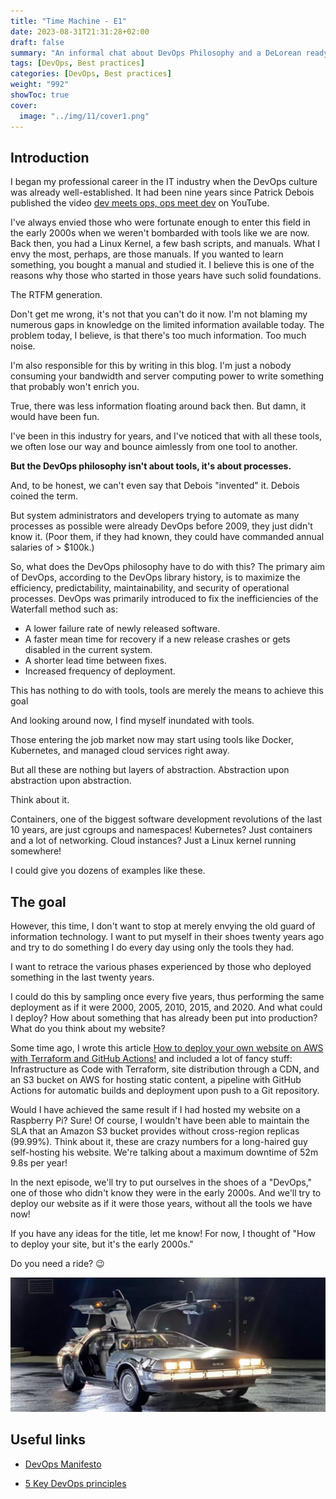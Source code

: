 ```yaml
---
title: "Time Machine - E1"
date: 2023-08-31T21:31:28+02:00
draft: false
summary: "An informal chat about DevOps Philosophy and a DeLorean ready to embark on a Time Travel Adventure"
tags: [DevOps, Best practices]
categories: [DevOps, Best practices]
weight: "992"
showToc: true
cover:
  image: "../img/11/cover1.png"
---
```


## Introduction

I began my professional career in the IT industry when the DevOps culture was already well-established. It had been nine years since Patrick Debois published the video [dev meets ops, ops meet dev](https://www.youtube.com/watch?v=EOveXZhJpr4) on YouTube.

I've always envied those who were fortunate enough to enter this field in the early 2000s when we weren't bombarded with tools like we are now. Back then, you had a Linux Kernel, a few bash scripts, and manuals. What I envy the most, perhaps, are those manuals. If you wanted to learn something, you bought a manual and studied it. I believe this is one of the reasons why those who started in those years have such solid foundations.

The RTFM generation.

Don't get me wrong, it's not that you can't do it now. I'm not blaming my numerous gaps in knowledge on the limited information available today. The problem today, I believe, is that there's too much information. Too much noise.

I'm also responsible for this by writing in this blog. I'm just a nobody consuming your bandwidth and server computing power to write something that probably won't enrich you.

True, there was less information floating around back then. But damn, it would have been fun.

I've been in this industry for years, and I've noticed that with all these tools, we often lose our way and bounce aimlessly from one tool to another.

**But the DevOps philosophy isn't about tools, it's about processes.** 

And, to be honest, we can't even say that Debois "invented" it. Debois coined the term.

But system administrators and developers trying to automate as many processes as possible were already DevOps before 2009, they just didn't know it. (Poor them, if they had known, they could have commanded annual salaries of > $100k.)

So, what does the DevOps philosophy have to do with this?
The primary aim of DevOps, according to the DevOps library history, is to maximize the efficiency, predictability, maintainability, and security of operational processes. DevOps was primarily introduced to fix the inefficiencies of the Waterfall method such as:

- A lower failure rate of newly released software.
- A faster mean time for recovery if a new release crashes or gets disabled in the current system.
- A shorter lead time between fixes.
- Increased frequency of deployment.

This has nothing to do with tools, tools are merely the means to achieve this goal

And looking around now, I find myself inundated with tools.

Those entering the job market now may start using tools like Docker, Kubernetes, and managed cloud services right away. 

But all these are nothing but layers of abstraction. Abstraction upon abstraction upon abstraction.

Think about it. 
 
Containers, one of the biggest software development revolutions of the last 10 years, are just cgroups and namespaces! Kubernetes? Just containers and a lot of networking. Cloud instances? Just a Linux kernel running somewhere!

I could give you dozens of examples like these.


## The goal

However, this time, I don't want to stop at merely envying the old guard of information technology. I want to put myself in their shoes twenty years ago and try to do something I do every day using only the tools they had.

I want to retrace the various phases experienced by those who deployed something in the last twenty years.

I could do this by sampling once every five years, thus performing the same deployment as if it were 2000, 2005, 2010, 2015, and 2020. And what could I deploy? How about something that has already been put into production? What do you think about my website?

Some time ago, I wrote this article [How to deploy your own website on AWS with Terraform and GitHub Actions!](https://ettoreciarcia.com/posts/01-iac-and-pipeline-my-personal-website/) and included a lot of fancy stuff: Infrastructure as Code with Terraform, site distribution through a CDN, and an S3 bucket on AWS for hosting static content, a pipeline with GitHub Actions for automatic builds and deployment upon push to a Git repository.

Would I have achieved the same result if I had hosted my website on a Raspberry Pi? Sure! Of course, I wouldn't have been able to maintain the SLA that an Amazon S3 bucket provides without cross-region replicas (99.99%). Think about it, these are crazy numbers for a long-haired guy self-hosting his website. We're talking about a maximum downtime of 52m 9.8s per year!

In the next episode, we'll try to put ourselves in the shoes of a "DevOps," one of those who didn't know they were in the early 2000s. And we'll try to deploy our website as if it were those years, without all the tools we have now!

If you have any ideas for the title, let me know! For now, I thought of "How to deploy your site, but it's the early 2000s."
 
Do you need a ride? :wink:

![DeLorean](../img/11/DeLorean.png) 


## Useful links

- [DevOps Manifesto](https://theagileadmin.com/2010/10/15/a-devops-manifesto/)

- [5 Key DevOps principles](https://www.atlassian.com/devops/what-is-devops)